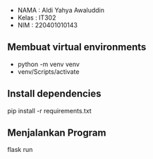 - NAMA : Aldi Yahya Awaluddin
- Kelas : IT302
- NIM : 220401010143

## Membuat virtual environments
- python -m venv venv
- venv/Scripts/activate

## Install dependencies
pip install -r requirements.txt

## Menjalankan Program
flask run
